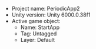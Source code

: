 <!-- UNITY CODE ASSIST INSTRUCTIONS START -->
- Project name: PeriodicApp2
- Unity version: Unity 6000.0.38f1
- Active game object:
  - Name: StartApp
  - Tag: Untagged
  - Layer: Default
<!-- UNITY CODE ASSIST INSTRUCTIONS END -->